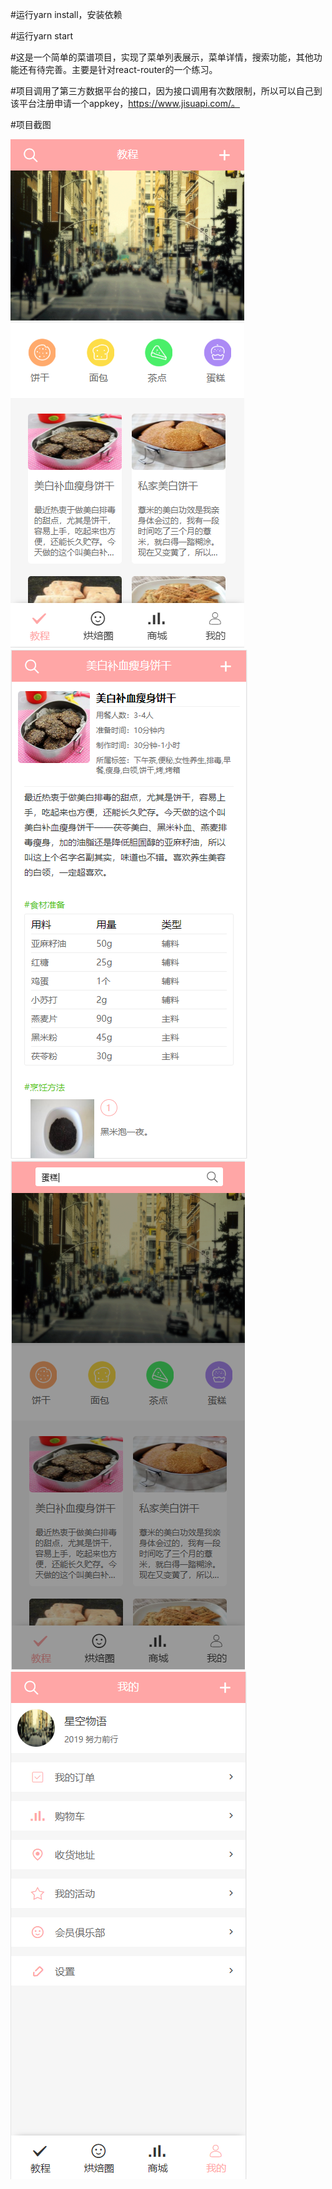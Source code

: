 ﻿#运行yarn install，安装依赖

#运行yarn start


#这是一个简单的菜谱项目，实现了菜单列表展示，菜单详情，搜索功能，其他功能还有待完善。主要是针对react-router的一个练习。

#项目调用了第三方数据平台的接口，因为接口调用有次数限制，所以可以自己到该平台注册申请一个appkey，https://www.jisuapi.com/。


#项目截图

![image](https://github.com/CaiZX94/react-study/raw/master/react-cooking/static/1554862016(1).jpg)
![image](https://github.com/CaiZX94/react-study/raw/master/react-cooking/static/1554862049(1).jpg)
![image](https://github.com/CaiZX94/react-study/raw/master/react-cooking/static/1554862085(1).jpg)
![image](https://github.com/CaiZX94/react-study/raw/master/react-cooking/static/1554862132(1).jpg)

